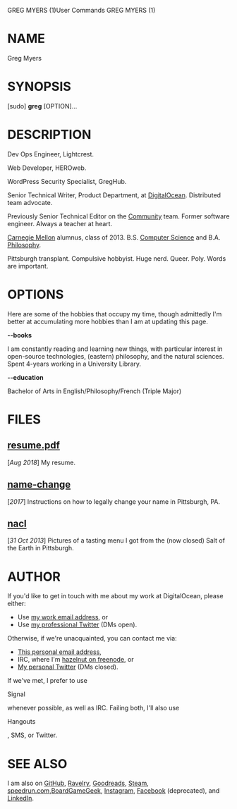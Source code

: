 GREG MYERS 				(1)User Commands					GREG MYERS (1)

# NAME

Greg Myers

# SYNOPSIS

[sudo] **greg** [OPTION]...

# DESCRIPTION

Dev Ops Engineer, Lightcrest.

Web Developer, HEROweb.

WordPress Security Specialist, GregHub.

Senior Technical Writer, Product Department, at [DigitalOcean](https://www.digitalocean.com/docs). Distributed team advocate.

Previously Senior Technical Editor on the [Community](https://www.digitalocean.com/community/users/hazelnut) team. Former software engineer. Always a teacher at heart.

[Carnegie Mellon](https://www.cmu.edu/) alumnus, class of 2013. B.S. [Computer Science](https://www.cs.cmu.edu/) and B.A. [Philosophy](https://www.cmu.edu/dietrich/philosophy/).

Pittsburgh transplant. Compulsive hobbyist. Huge nerd. Queer. Poly. Words are important.

# OPTIONS

Here are some of the hobbies that occupy my time, though admittedly I'm better at accumulating more hobbies than I am at updating this page.

**--books**

I am constantly reading and learning new things, with particular interest in open-source technologies, (eastern) philosophy, and the natural sciences. Spent 4-years working in a University Library.

**--education**

Bachelor of Arts in English/Philosophy/French (Triple Major)

# FILES

## [resume.pdf](https://s.codepen.io/boomerang/iFrameKey-7de4f34c-69fc-6c42-dd78-8bcf088aaaa3/resume.pdf)

[*Aug 2018*] My resume.

## [name-change](https://s.codepen.io/boomerang/iFrameKey-7de4f34c-69fc-6c42-dd78-8bcf088aaaa3/name-change)

[*2017*] Instructions on how to legally change your name in Pittsburgh, PA.

## [nacl](https://s.codepen.io/boomerang/iFrameKey-7de4f34c-69fc-6c42-dd78-8bcf088aaaa3/nacl)

[*31 Oct 2013*] Pictures of a tasting menu I got from the (now closed) Salt of the Earth in Pittsburgh.

# AUTHOR

If you'd like to get in touch with me about my work at DigitalOcean, please either:

- Use [my work email address](mailto:hazel@digitalocean.com), or
- Use [my professional Twitter](https://twitter.com/HazelVirdo) (DMs open).

Otherwise, if we're unacquainted, you can contact me via:

- [This personal email address](mailto:hello@virdo.name),
- IRC, where I'm [hazelnut on freenode](ircs://irc.freenode.net:7000/hazelnut,isuser), or
- [My personal Twitter](https://twitter.com/hazelnym) (DMs closed).

If we've met, I prefer to use

 

Signal

 

whenever possible, as well as IRC. Failing both, I'll also use

 

Hangouts

, SMS, or Twitter.

# SEE ALSO

I am also on [GitHub](https://github.com/hazel-nut), [Ravelry](https://www.ravelry.com/people/hazelnym), [Goodreads](https://www.goodreads.com/hazelnym), [Steam](https://steamcommunity.com/id/hazelnym), [speedrun.com](https://www.speedrun.com/user/hazelnym),[BoardGameGeek](https://boardgamegeek.com/user/masqueradestar), [Instagram](https://www.instagram.com/hazelnym/), [Facebook](https://www.facebook.com/hazelnym) (deprecated), and [LinkedIn](https://www.linkedin.com/in/HazelVirdo).
